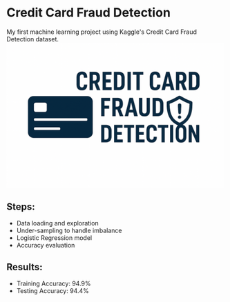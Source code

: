 # Credit Card Fraud Detection

My first machine learning project using Kaggle's Credit Card Fraud Detection dataset.
![Project Thumbnail](thumnail.png)



## Steps:
- Data loading and exploration
- Under-sampling to handle imbalance
- Logistic Regression model
- Accuracy evaluation

## Results:
- Training Accuracy: 94.9%
- Testing Accuracy: 94.4%
